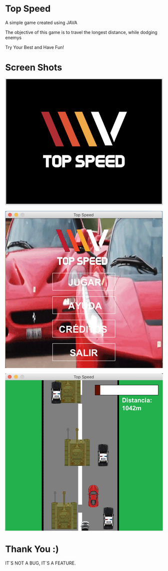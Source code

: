 # Top Speed
A simple game created using JAVA

The objective of this game is to travel the longest distance, while dodging enemys

Try Your Best and Have Fun!



# Screen Shots

![](img_rdMe/logo.png)

![](img_rdMe/menu.png)

![](img_rdMe/game.png)


# Thank You :)
IT´S NOT A BUG, IT´S A FEATURE.
